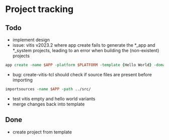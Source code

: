 # Project tracking

## Todo

- implement design
- issue: vitis v2023.2 where app create fails to generate the *_app and *_system projects, leading to an error when building the (non-existent) projects

```tcl
app create -name $APP -platform $PLATFORM -template {Hello World} -domain standalone_domain -lang c
```

- bug: create-vitis-tcl should check if source files are present before importing

```tcl
importsources -name $APP -path ../src/
```

- test vitis empty and hello world variants
- merge changes back into template


## Done

- create project from template
